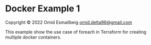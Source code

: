 # Docker Example 1

Copyright &copy; 2022 Omid Esmailbeig <omid.delta96@gmail.com>

This example show the use case of foreach in Terraform for creating multiple
docker containers.
